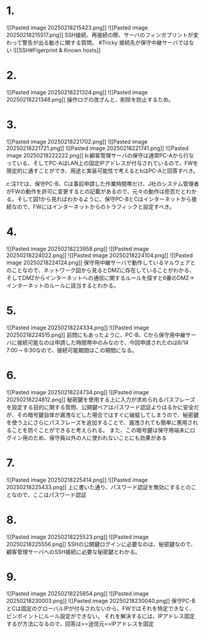 # 1.
![[Pasted image 20250218215423.png]]
![[Pasted image 20250218215517.png]]
SSH接続、再接続の際、サーバのフィンガプリントが変わって警告が出る動きに関する質問。
#Tricky 接続先が保守中継サーバではない
![[SSH#Figerprint & Known hosts]]

# 2.
![[Pasted image 20250218221324.png]]
![[Pasted image 20250218221348.png]]
操作ログの改ざんと、削除を防止するため。

# 3.
![[Pasted image 20250218221702.png]]
![[Pasted image 20250218221721.png]]
![[Pasted image 20250218221741.png]]
![[Pasted image 20250218222222.png]]
b:顧客管理サーバの保守は通常PC-Aから行なっている、そしてPC-AはLAN上の固定IPアドレスが付与されているので、FWを限定的に通すことができ、用途と実装可能性で考えるとbはPC-Aと回答すべき。

c:注1では、保守PC-B、Cは事前申請した作業時間帯だけ、J社のシステム管理者がFWの動作を許可に変更するとの記載があるので、元々の動作は拒否だとわかる。そして図1から見ればわかるように、保守PC-BとCはインターネットから接続なので、FWにはインターネットからのトラフィックと設定すべき。

# 4.
![[Pasted image 20250218223958.png]]
![[Pasted image 20250218224022.png]]
![[Pasted image 20250218224104.png]]
![[Pasted image 20250218224124.png]]
保守用中継サーバで動作しているマルウェアとのことなので、ネットワーク図から見るとDMZに存在していることがわかる、そしてDMZからインターネットへの通信に関するルールを探すと6番のDMZ->インターネットのルールに該当するとわかる。

# 5.
![[Pasted image 20250218224334.png]]
![[Pasted image 20250218224515.png]]
前問にもあったように、PC-B、Cから保守用中継サーバに接続可能なのは申請した時間帯中のみなので、今回申請されたのは6/14 7:00 ~ 9:30なので、接続可能期間はこの期間になる。

# 6.
![[Pasted image 20250218224734.png]]
![[Pasted image 20250218224812.png]]
秘密鍵を使用する上に入力が求められるパスフレーズを設定する目的に関する質問、公開鍵ペアはパスワード認証よりはるかに安全だが、その暗号鍵自体が漏洩などした場合ではすぐに破綻してしまうので、秘密鍵を使う上にさらにパスフレーズを追加することで、漏洩されても簡単に悪用されることを防ぐことができると考えられる。
また、この暗号鍵は保守用端末にログイン用のため、保守員以外の人に使われないことにも効果がある

# 7.
![[Pasted image 20250218225414.png]]
![[Pasted image 20250218225433.png]]
上に書いた通り、パスワード認証を無効にするとのことなので、ここはパスワード認証

# 8.
![[Pasted image 20250218225523.png]]
![[Pasted image 20250218225556.png]]
SSHの公開鍵ログインに必要なのは、秘密鍵なので、顧客管理サーバへのSSH接続に必要な秘密鍵とわかる。

# 9.
![[Pasted image 20250218225854.png]]
![[Pasted image 20250218230003.png]]
![[Pasted image 20250218230040.png]]
保守PC-BとCは固定のグローバルIPが付与されないから、FWではそれを特定できなく、ピンポイントにルール設定ができない。
それを解決するには、IPアドレス固定するが方法になるので、回答は==送信元==IPアドレスを固定